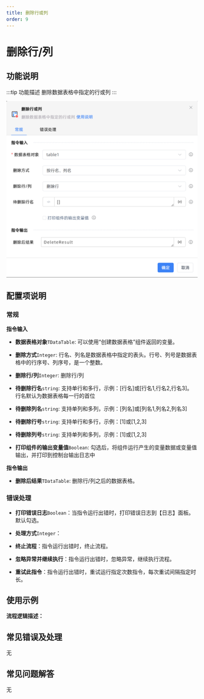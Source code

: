 ```yaml
---
title: 删除行或列
order: 9
---
```


# 删除行/列

## 功能说明

:::tip 功能描述
删除数据表格中指定的行或列
:::

![删除行/列](../../../assets/删除行或列_command.png)

## 配置项说明

### 常规

**指令输入**

- **数据表格对象**`TDataTable`: 可以使用“创建数据表格”组件返回的变量。

- **删除方式**`Integer`: 行名、列名是数据表格中指定的表头。行号、列号是数据表格中的行序号、列序号，是一个整数。

- **删除行/列**`Integer`: 删除行/列

- **待删除行名**`string`: 支持单行和多行，示例：[行名]或[行名1,行名2,行名3]。行名默认为数据表格每一行的首位

- **待删除列名**`string`: 支持单列和多列，示例：[列名]或[列名1,列名2,列名3]

- **待删除行号**`string`: 支持单行和多行，示例：[1]或[1,2,3]

- **待删除列号**`string`: 支持单列和多列，示例：[1]或[1,2,3]

- **打印组件的输出变量值**`Boolean`: 勾选后，将组件运行产生的变量数据或变量值输出，并打印到控制台输出日志中


**指令输出**

- **删除后结果**`TDataTable`: 删除行/列之后的数据表格。

### 错误处理

- **打印错误日志**`Boolean`：当指令运行出错时，打印错误日志到【日志】面板。默认勾选。

- **处理方式**`Integer`：

 - **终止流程**：指令运行出错时，终止流程。

 - **忽略异常并继续执行**：指令运行出错时，忽略异常，继续执行流程。

 - **重试此指令**：指令运行出错时，重试运行指定次数指令，每次重试间隔指定时长。

## 使用示例

**流程逻辑描述：** 

## 常见错误及处理

无

## 常见问题解答

无

